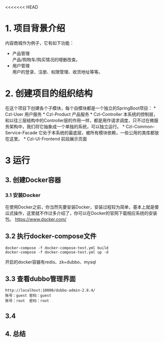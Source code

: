 <<<<<<< HEAD
# 1. 项目背景介绍
内容商城作为例子，它有如下功能：

- 产品管理<br>
产品/购物车/购买情况的增删改查。
- 用户管理<br>
用户的登录、注册、权限管理、收货地址等等。


# 2. 创建项目的组织结构

在这个项目下创建各个子模块，每个自模块都是一个独立的SpringBoot项目：
    * Czl-User
    用户服务
    * Czl-Product
    产品服务
    * Czl-Controller
    本系统的控制层，和以往三层结构中的Controller层的作用一样，都是用作请求调度，只不过在微服务架构中，我们将它抽象成一个单独的系统，可以独立运行。
    * Czl-Common-Service-Facade
    它处于本系统的最底层，被所有模块依赖，一些公用的类库都放在这里。
    * Czl-UI-Frontend
    前段展示页面


# 3 运行

## 3. 创建Docker容器
### 3.1 安装Docker
在使用Docker之前，你当然先要安装Docker，安装过程较为简单，基本上就是傻瓜式操作，这里就不作过多介绍了，你可以在Docker的官网下载相应系统的安装包。
https://www.docker.com/

## 3.2 执行docker-compose文件
```aidl
docker-compose -f docker-compose-test.yml build
docker-compose -f docker-compose-test.yml up -d
```
开启的docker容器有redis、zk+dubbo、mysql

## 3.3 查看dubbo管理界面
```aidl
http://localhost:10000/dubbo-admin-2.8.4/
账号：guest 密码：guest
账号：root  密码：root
```

## 3.4

## 4. 总结
